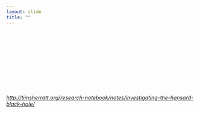 ```yaml
---
layout: slide
title: ""
---
```


<section>
<iframe class="stretch" frameborder="0" scrolling="no" data-src="https://plot.ly/~wragge/419.embed"></iframe>

<h6><a class="external" href="http://timsherratt.org/research-notebook/notes/investigating-the-hansard-black-hole/">http://timsherratt.org/research-notebook/notes/investigating-the-hansard-black-hole/</a></h6>
</section>

